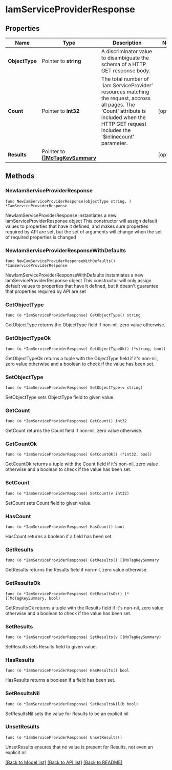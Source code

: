 # IamServiceProviderResponse

## Properties

Name | Type | Description | Notes
------------ | ------------- | ------------- | -------------
**ObjectType** | Pointer to **string** | A discriminator value to disambiguate the schema of a HTTP GET response body. | 
**Count** | Pointer to **int32** | The total number of &#39;iam.ServiceProvider&#39; resources matching the request, accross all pages. The &#39;Count&#39; attribute is included when the HTTP GET request includes the &#39;$inlinecount&#39; parameter. | [optional] 
**Results** | Pointer to [**[]MoTagKeySummary**](mo.TagKeySummary.md) |  | [optional] 

## Methods

### NewIamServiceProviderResponse

`func NewIamServiceProviderResponse(objectType string, ) *IamServiceProviderResponse`

NewIamServiceProviderResponse instantiates a new IamServiceProviderResponse object
This constructor will assign default values to properties that have it defined,
and makes sure properties required by API are set, but the set of arguments
will change when the set of required properties is changed

### NewIamServiceProviderResponseWithDefaults

`func NewIamServiceProviderResponseWithDefaults() *IamServiceProviderResponse`

NewIamServiceProviderResponseWithDefaults instantiates a new IamServiceProviderResponse object
This constructor will only assign default values to properties that have it defined,
but it doesn't guarantee that properties required by API are set

### GetObjectType

`func (o *IamServiceProviderResponse) GetObjectType() string`

GetObjectType returns the ObjectType field if non-nil, zero value otherwise.

### GetObjectTypeOk

`func (o *IamServiceProviderResponse) GetObjectTypeOk() (*string, bool)`

GetObjectTypeOk returns a tuple with the ObjectType field if it's non-nil, zero value otherwise
and a boolean to check if the value has been set.

### SetObjectType

`func (o *IamServiceProviderResponse) SetObjectType(v string)`

SetObjectType sets ObjectType field to given value.


### GetCount

`func (o *IamServiceProviderResponse) GetCount() int32`

GetCount returns the Count field if non-nil, zero value otherwise.

### GetCountOk

`func (o *IamServiceProviderResponse) GetCountOk() (*int32, bool)`

GetCountOk returns a tuple with the Count field if it's non-nil, zero value otherwise
and a boolean to check if the value has been set.

### SetCount

`func (o *IamServiceProviderResponse) SetCount(v int32)`

SetCount sets Count field to given value.

### HasCount

`func (o *IamServiceProviderResponse) HasCount() bool`

HasCount returns a boolean if a field has been set.

### GetResults

`func (o *IamServiceProviderResponse) GetResults() []MoTagKeySummary`

GetResults returns the Results field if non-nil, zero value otherwise.

### GetResultsOk

`func (o *IamServiceProviderResponse) GetResultsOk() (*[]MoTagKeySummary, bool)`

GetResultsOk returns a tuple with the Results field if it's non-nil, zero value otherwise
and a boolean to check if the value has been set.

### SetResults

`func (o *IamServiceProviderResponse) SetResults(v []MoTagKeySummary)`

SetResults sets Results field to given value.

### HasResults

`func (o *IamServiceProviderResponse) HasResults() bool`

HasResults returns a boolean if a field has been set.

### SetResultsNil

`func (o *IamServiceProviderResponse) SetResultsNil(b bool)`

 SetResultsNil sets the value for Results to be an explicit nil

### UnsetResults
`func (o *IamServiceProviderResponse) UnsetResults()`

UnsetResults ensures that no value is present for Results, not even an explicit nil

[[Back to Model list]](../README.md#documentation-for-models) [[Back to API list]](../README.md#documentation-for-api-endpoints) [[Back to README]](../README.md)


